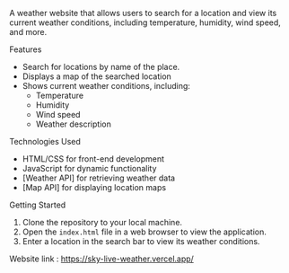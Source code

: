 
A  weather website that allows users to search for a location and view its current weather conditions, including temperature, humidity, wind speed, and more.

Features

- Search for locations by name of the place.
- Displays a map of the searched location
- Shows current weather conditions, including:
    - Temperature
    - Humidity
    - Wind speed
    - Weather description

Technologies Used

- HTML/CSS for front-end development
- JavaScript for dynamic functionality
- [Weather API] for retrieving weather data
- [Map API] for displaying location maps

Getting Started

1. Clone the repository to your local machine.
2. Open the `index.html` file in a web browser to view the application.
3. Enter a location in the search bar to view its weather conditions.

Website link :  https://sky-live-weather.vercel.app/

